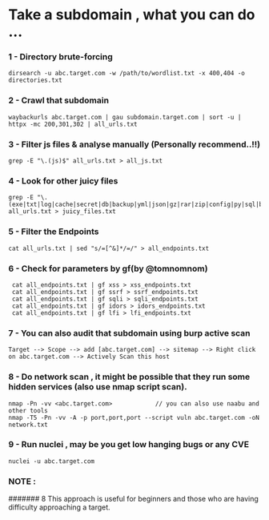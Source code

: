 # Take a subdomain , what you can do ...

### 1 - Directory brute-forcing 

    dirsearch -u abc.target.com -w /path/to/wordlist.txt -x 400,404 -o directories.txt

### 2 - Crawl that subdomain 
       
    waybackurls abc.target.com | gau subdomain.target.com | sort -u | httpx -mc 200,301,302 | all_urls.txt  

### 3 - Filter js files & analyse manually (Personally recommend..!!)

    grep -E "\.(js)$" all_urls.txt > all_js.txt

### 4 - Look for other juicy files

    grep -E "\.(exe|txt|log|cache|secret|db|backup|yml|json|gz|rar|zip|config|py|sql|bak|old|bkp|ini|sh|rb|cgi|jar|key|ovpn|htpasswd|htaccess|dockerfile)$" all_urls.txt > juicy_files.txt 


### 5 - Filter the Endpoints 

    cat all_urls.txt | sed "s/=[^&]*/=/" > all_endpoints.txt

### 6 - Check for parameters by gf(by @tomnomnom)

     cat all_endpoints.txt | gf xss > xss_endpoints.txt
     cat all_endpoints.txt | gf ssrf > ssrf_endpoints.txt
     cat all_endpoints.txt | gf sqli > sqli_endpoints.txt
     cat all_endpoints.txt | gf idors > idors_endpoints.txt
     cat all_endpoints.txt | gf lfi > lfi_endpoints.txt

### 7 - You can also audit that subdomain using burp active scan

    Target --> Scope --> add [abc.target.com] --> sitemap --> Right click on abc.target.com --> Actively Scan this host
 
### 8 - Do network scan , it might be possible that they run some hidden services (also use nmap script scan).

    nmap -Pn -vv <abc.target.com>            // you can also use naabu and other tools
    nmap -T5 -Pn -vv -A -p port,port,port --script vuln abc.target.com -oN network.txt

### 9 - Run nuclei , may be you get low hanging bugs or any CVE

    nuclei -u abc.target.com

### NOTE : 
   ####### 8 This approach is useful for beginners and those who are having difficulty approaching a target.
